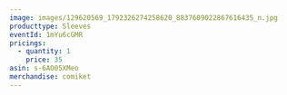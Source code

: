 ```yaml
---
image: images/129620569_1792326274258620_8837609022867616435_n.jpg
producttype: Sleeves
eventId: 1mYu6cGMR
pricings:
  - quantity: 1
    price: 35
asin: s-6AO05XMeo
merchandise: comiket
---
```

